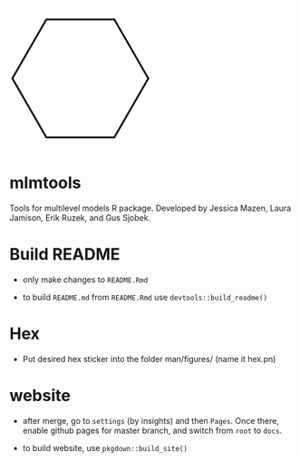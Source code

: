 
<img src="man/figures/hex.png" width = 250 />

# mlmtools

Tools for multilevel models R package. Developed by Jessica Mazen, Laura
Jamison, Erik Ruzek, and Gus Sjobek.

# Build README

-   only make changes to `README.Rmd`

-   to build `README.md` from `README.Rmd` use
    `devtools::build_readme()`

# Hex

-   Put desired hex sticker into the folder man/figures/ (name it
    hex.pn)

# website

-   after merge, go to `settings` (by insights) and then `Pages`. Once
    there, enable github pages for master branch, and switch from `root`
    to `docs`.

-   to build website, use `pkgdown::build_site()`
